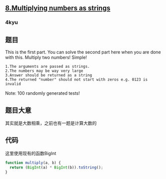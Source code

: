 ## [8.Multiplying numbers as strings](https://www.codewars.com/kata/55911ef14065454c75000062/javascript)
### 4kyu

## 题目
This is the first part. You can solve the second part here when you are done with this. Multiply two numbers! Simple!
```
1.The arguments are passed as strings.
2.The numbers may be way very large
3.Answer should be returned as a string
4.The returned "number" should not start with zeros e.g. 0123 is invalid
```

Note: 100 randomly generated tests!

## 题目大意
其实就是大数相乘，之前也有一题是计算大数的

## 代码
这里使用现有的函数BigInt
```js
function multiply(a, b) {
  return (BigInt(a) * BigInt(b)).toString();
}
```
